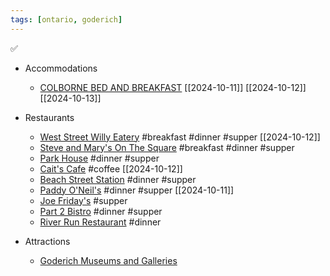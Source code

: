 ```yaml
---
tags: [ontario, goderich]
---
```


✅

- Accommodations
	- [COLBORNE BED AND BREAKFAST](https://colbornebandb.com/) [[2024-10-11]] [[2024-10-12]] [[2024-10-13]]


- Restaurants
	- [West Street Willy Eatery](https://weststreetwillyseatery.com/) #breakfast #dinner #supper [[2024-10-12]]
	- [Steve and Mary's On The Square](https://steveandmarysonthesquare.ca/) #breakfast #dinner #supper
	- [Park House](https://www.parkhouserestaurant.com/#Menu) #dinner #supper 
	- [Cait's Cafe](https://www.caitscafe.ca/) #coffee [[2024-10-12]]
	- [Beach Street Station](https://www.beachstreetstation.com/) #dinner #supper 
	- [Paddy O'Neil's](https://www.hotelbedford.ca/paddyoneils.htm) #dinner #supper [[2024-10-11]]
	- [Joe Friday's](https://www.hotelbedford.ca/joefridays.htm)  #supper 
	- [Part 2 Bistro](https://part2bistro.ca/) #dinner #supper 
	- [River Run Restaurant](https://riverrunrestaurant.ca/) #dinner

- Attractions
	- [Goderich Museums and Galleries](https://www.goderich.ca/en/stay-and-play/museums-and-galleries.aspx#)
